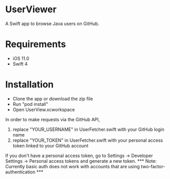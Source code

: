 # UserViewer
A Swift app to browse Java users on GitHub.

# Requirements 
- iOS 11.0
- Swift 4

# Installation
- Clone the app or download the zip file
- Run "pod install"
- Open UserView.xcworkspace

In order to make requests via the GitHub API, 
1. replace "YOUR_USERNAME" in UserFetcher.swift with your GitHub login name
2. replace "YOUR_TOKEN" in UserFetcher.swift with your personal access token linked to your GitHub account

If you don't have a personal access token, go to Settings -> Developer Settings -> Personal access tokens and generate a new token. 
*** Note: Currently basic auth does not work with accounts that are using two-factor-authentication *** 
